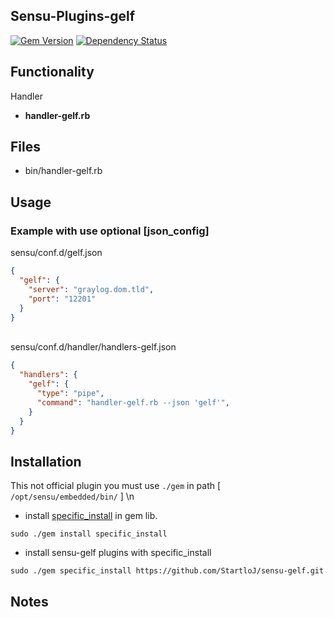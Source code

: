 ## Sensu-Plugins-gelf

[![Gem Version](https://badge.fury.io/rb/sensu-plugins-gelf.svg)](http://badge.fury.io/rb/sensu-plugins-gelf)
[![Dependency Status](https://gemnasium.com/sensu-plugins/sensu-plugins-gelf.svg)](https://gemnasium.com/sensu-plugins/sensu-plugins-gelf)

## Functionality
Handler
- **handler-gelf.rb**


## Files
 * bin/handler-gelf.rb

## Usage
### Example with use optional [json_config]
sensu/conf.d/gelf.json
```json
{
  "gelf": {
    "server": "graylog.dom.tld",
    "port": "12201"
  }
}
```
\
sensu/conf.d/handler/handlers-gelf.json
```json
{
  "handlers": {
    "gelf": {
      "type": "pipe",
      "command": "handler-gelf.rb --json 'gelf'",
    }
  }
}
```

## Installation
This not official plugin you must use `./gem` in path [ `/opt/sensu/embedded/bin/` ] \n
* install [specific_install](https://github.com/rdp/specific_install) in gem lib.
```
sudo ./gem install specific_install
```
* install sensu-gelf plugins with specific_install
```
sudo ./gem specific_install https://github.com/StartloJ/sensu-gelf.git
```

## Notes